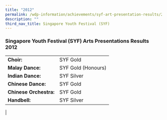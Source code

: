 ```yaml
---
title: "2012"
permalink: /wdp-information/achievements/syf-art-presentation-results/2012/
description: ""
third_nav_title: Singapore Youth Festival (SYF)
---
```


### **Singapore Youth Festival (SYF) Arts Presentations Results 2012**

|  |  |
|---|---|
| **Choir:** | SYF Gold |
| **Malay Dance:** | SYF Gold (Honours) |
| **Indian Dance:** | SYF Silver |
| **Chinese Dance:** | SYF Gold |
| **Chinese Orchestra:** | SYF Gold |
| **Handbell:** | SYF Silver |
|
